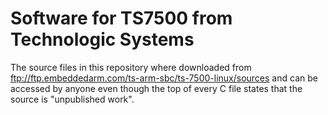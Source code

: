 # Software for TS7500 from Technologic Systems

The source files in this repository where downloaded from
ftp://ftp.embeddedarm.com/ts-arm-sbc/ts-7500-linux/sources and can be
accessed by anyone even though the top of every C file states that the
source is "unpublished work".
